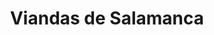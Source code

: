 ---
title: "Viandas de Salamanca"
url: /madrid/viandas-de-salamanca-calle-de-fuencarral/
shop: Feinkost
---